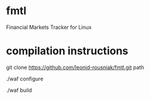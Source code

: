 # fmtl
Financial Markets Tracker for Linux

# compilation instructions
git clone https://github.com/leonid-rousniak/fmtl.git path

./waf configure

./waf build

